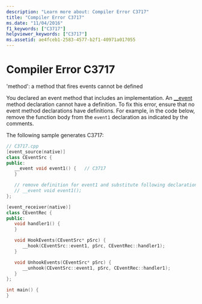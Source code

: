 ```yaml
---
description: "Learn more about: Compiler Error C3717"
title: "Compiler Error C3717"
ms.date: "11/04/2016"
f1_keywords: ["C3717"]
helpviewer_keywords: ["C3717"]
ms.assetid: ae4fceb1-2583-4577-b2f1-40971a017055
---
```

# Compiler Error C3717

'method': a method that fires events cannot be defined

You declared an event method that includes an implementation. An [__event](../../cpp/event.md) method declaration cannot have a definition. To fix this error, ensure that no event method declarations have definitions. For example, in the code below, remove the function body from the `event1` declaration as indicated by the comments.

The following sample generates C3717:

```cpp
// C3717.cpp
[event_source(native)]
class CEventSrc {
public:
   __event void event1() {   // C3717
   }

   // remove definition for event1 and substitute following declaration
   // __event void event1();
};

[event_receiver(native)]
class CEventRec {
public:
   void handler1() {
   }

   void HookEvents(CEventSrc* pSrc) {
      __hook(CEventSrc::event1, pSrc, CEventRec::handler1);
   }

   void UnhookEvents(CEventSrc* pSrc) {
      __unhook(CEventSrc::event1, pSrc, CEventRec::handler1);
   }
};

int main() {
}
```
